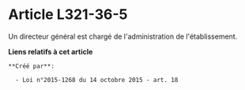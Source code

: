 # Article L321-36-5

Un directeur général est chargé de l'administration de l'établissement.

**Liens relatifs à cet article**

	**Créé par**:

	  - Loi n°2015-1268 du 14 octobre 2015 - art. 18
